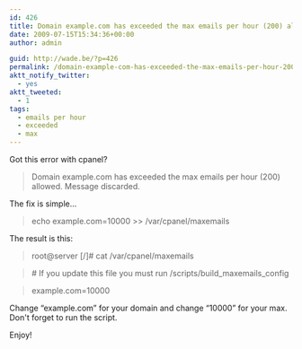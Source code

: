 ```yaml
---
id: 426
title: Domain example.com has exceeded the max emails per hour (200) allowed. Message discarded.
date: 2009-07-15T15:34:36+00:00
author: admin

guid: http://wade.be/?p=426
permalink: /domain-example-com-has-exceeded-the-max-emails-per-hour-200-allowed-message-discarded/
aktt_notify_twitter:
  - yes
aktt_tweeted:
  - 1
tags:
  - emails per hour
  - exceeded
  - max
---
```

<p class="lead">
  Got this error with cpanel?
</p>

> Domain example.com has exceeded the max emails per hour (200) allowed. Message discarded.

The fix is simple&#8230;<!--more-->

> echo example.com=10000 >> /var/cpanel/maxemails

The result is this:

> root@server [/]# cat /var/cpanel/maxemails
  
> \# If you update this file you must run /scripts/build\_maxemails\_config
  
> example.com=10000

Change &#8220;example.com&#8221; for your domain and change &#8220;10000&#8221; for your max. Don't forget to run the script.

Enjoy!